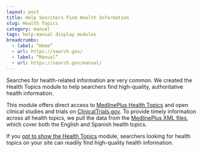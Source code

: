 ```yaml
---
layout: post
title: Help Searchers Find Health Information
slug: Health Topics
category: manual
tags: help-manual display modules
breadcrumbs:
  - label: “Home”
  - url: https://search.gov/
  - label: “Manual”
  - url: https://search.gov/manual/
---
```


Searches for health-related information are very common. We created the Health Topics module to help searchers find high-quality, authoritative health information.

This module offers direct access to [MedlinePlus Health Topics](https://www.nlm.nih.gov/medlineplus/healthtopics.html) and open clinical studies and trials on [ClinicalTrials.gov](https://clinicaltrials.gov/). To provide timely information across all health topics, we pull the data from the [MedlinePlus XML files](https://www.nlm.nih.gov/medlineplus/xml.html), which cover both the English and Spanish health topics.

If you [opt to show the Health Topics](https://search.gov/manual/display-overview.html) module, searchers looking for health topics on your site can readily find high-quality health information.
